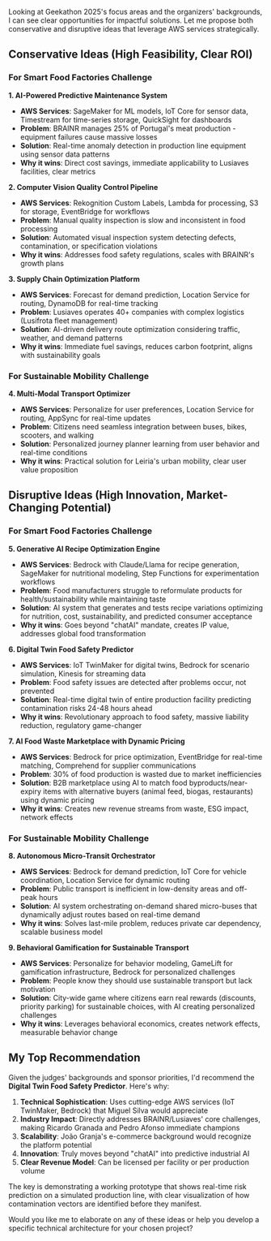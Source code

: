 Looking at Geekathon 2025's focus areas and the organizers' backgrounds, I can see clear opportunities for impactful solutions. Let me propose both conservative and disruptive ideas that leverage AWS services strategically.

## Conservative Ideas (High Feasibility, Clear ROI)

### For Smart Food Factories Challenge

**1. AI-Powered Predictive Maintenance System**
- **AWS Services**: SageMaker for ML models, IoT Core for sensor data, Timestream for time-series storage, QuickSight for dashboards
- **Problem**: BRAINR manages 25% of Portugal's meat production - equipment failures cause massive losses
- **Solution**: Real-time anomaly detection in production line equipment using sensor data patterns
- **Why it wins**: Direct cost savings, immediate applicability to Lusiaves facilities, clear metrics

**2. Computer Vision Quality Control Pipeline**
- **AWS Services**: Rekognition Custom Labels, Lambda for processing, S3 for storage, EventBridge for workflows
- **Problem**: Manual quality inspection is slow and inconsistent in food processing
- **Solution**: Automated visual inspection system detecting defects, contamination, or specification violations
- **Why it wins**: Addresses food safety regulations, scales with BRAINR's growth plans

**3. Supply Chain Optimization Platform**
- **AWS Services**: Forecast for demand prediction, Location Service for routing, DynamoDB for real-time tracking
- **Problem**: Lusiaves operates 40+ companies with complex logistics (Lusifrota fleet management)
- **Solution**: AI-driven delivery route optimization considering traffic, weather, and demand patterns
- **Why it wins**: Immediate fuel savings, reduces carbon footprint, aligns with sustainability goals

### For Sustainable Mobility Challenge

**4. Multi-Modal Transport Optimizer**
- **AWS Services**: Personalize for user preferences, Location Service for routing, AppSync for real-time updates
- **Problem**: Citizens need seamless integration between buses, bikes, scooters, and walking
- **Solution**: Personalized journey planner learning from user behavior and real-time conditions
- **Why it wins**: Practical solution for Leiria's urban mobility, clear user value proposition

## Disruptive Ideas (High Innovation, Market-Changing Potential)

### For Smart Food Factories Challenge

**5. Generative AI Recipe Optimization Engine**
- **AWS Services**: Bedrock with Claude/Llama for recipe generation, SageMaker for nutritional modeling, Step Functions for experimentation workflows
- **Problem**: Food manufacturers struggle to reformulate products for health/sustainability while maintaining taste
- **Solution**: AI system that generates and tests recipe variations optimizing for nutrition, cost, sustainability, and predicted consumer acceptance
- **Why it wins**: Goes beyond "chatAI" mandate, creates IP value, addresses global food transformation

**6. Digital Twin Food Safety Predictor**
- **AWS Services**: IoT TwinMaker for digital twins, Bedrock for scenario simulation, Kinesis for streaming data
- **Problem**: Food safety issues are detected after problems occur, not prevented
- **Solution**: Real-time digital twin of entire production facility predicting contamination risks 24-48 hours ahead
- **Why it wins**: Revolutionary approach to food safety, massive liability reduction, regulatory game-changer

**7. AI Food Waste Marketplace with Dynamic Pricing**
- **AWS Services**: Bedrock for price optimization, EventBridge for real-time matching, Comprehend for supplier communications
- **Problem**: 30% of food production is wasted due to market inefficiencies
- **Solution**: B2B marketplace using AI to match food byproducts/near-expiry items with alternative buyers (animal feed, biogas, restaurants) using dynamic pricing
- **Why it wins**: Creates new revenue streams from waste, ESG impact, network effects

### For Sustainable Mobility Challenge

**8. Autonomous Micro-Transit Orchestrator**
- **AWS Services**: Bedrock for demand prediction, IoT Core for vehicle coordination, Location Service for dynamic routing
- **Problem**: Public transport is inefficient in low-density areas and off-peak hours
- **Solution**: AI system orchestrating on-demand shared micro-buses that dynamically adjust routes based on real-time demand
- **Why it wins**: Solves last-mile problem, reduces private car dependency, scalable business model

**9. Behavioral Gamification for Sustainable Transport**
- **AWS Services**: Personalize for behavior modeling, GameLift for gamification infrastructure, Bedrock for personalized challenges
- **Problem**: People know they should use sustainable transport but lack motivation
- **Solution**: City-wide game where citizens earn real rewards (discounts, priority parking) for sustainable choices, with AI creating personalized challenges
- **Why it wins**: Leverages behavioral economics, creates network effects, measurable behavior change

## My Top Recommendation

Given the judges' backgrounds and sponsor priorities, I'd recommend the **Digital Twin Food Safety Predictor**. Here's why:

1. **Technical Sophistication**: Uses cutting-edge AWS services (IoT TwinMaker, Bedrock) that Miguel Silva would appreciate
2. **Industry Impact**: Directly addresses BRAINR/Lusiaves' core challenges, making Ricardo Granada and Pedro Afonso immediate champions
3. **Scalability**: João Granja's e-commerce background would recognize the platform potential
4. **Innovation**: Truly moves beyond "chatAI" into predictive industrial AI
5. **Clear Revenue Model**: Can be licensed per facility or per production volume

The key is demonstrating a working prototype that shows real-time risk prediction on a simulated production line, with clear visualization of how contamination vectors are identified before they manifest.

Would you like me to elaborate on any of these ideas or help you develop a specific technical architecture for your chosen project?